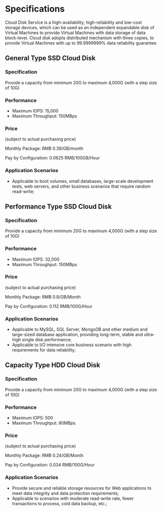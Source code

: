 # **Specifications**


Cloud Disk Service is a high-availability, high-reliability and low-cost storage devices, which can be used as an independent expandable disk of Virtual Machines to provide Virtual Machines with data storage of data block-level. Cloud disk adopts distributed mechanism with three copies, to provide Virtual Machines with up to 99.9999999% data reliability guarantee.



## General Type SSD Cloud Disk

### Specification

Provide a capacity from minimum 20G to maximum 4,000G (with a step size of 10G)

### Performance
- Maximum IOPS: 15,000
- Maximum Throughput: 150MBps
### Price
(subject to actual purchasing price)

Monthly Package: RMB 0.39/GB/month

Pay by Configuration: 0.0625 RMB/100GB/Hour

### Application Scenarios
- Applicable to boot volumes, small databases, large-scale development tests, web servers, and other business scenarios that require random read-write;

## Performance Type SSD Cloud Disk

### Specification

Provide a capacity from minimum 20G to maximum 4,000G (with a step size of 10G)

### Performance
- Maximum IOPS: 32,000
- Maximum Throughput: 150MBps
### Price
(subject to actual purchasing price)

Monthly Package: RMB 0.8/GB/Month

Pay by Configuration: 0.112 RMB/100G/Hour

### Application Scenarios
- Applicable to MySQL, SQL Server, MongoDB and other medium and large-sized database application, providing long-term, stable and ultra-high single disk performance;
- Applicable to I/O intensive core business scenario with high requirements for data reliability;

## Capacity Type HDD Cloud Disk

### Specification

Provide a capacity from minimum 20G to maximum 4,000G (with a step size of 10G)

### Performance
- Maximum IOPS: 500
- Maximum Throughput: 80MBps
### Price
(subject to actual purchasing price)

Monthly Package: RMB 0.24/GB/Month

Pay by Configuration: 0.034 RMB/100G/Hour

### Application Scenarios
- Provide secure and reliable storage resources for Web applications to meet data integrity and data protection requirements;
- Applicable to scenarios with moderate read-write rate, fewer transactions to process, cold data backup, etc.;


